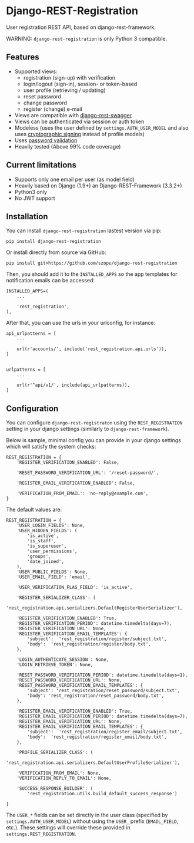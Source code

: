 # Django-REST-Registration

User registration REST API, based on django-rest-framework.

WARNING: `django-rest-registration` is only Python 3 compatible.


## Features

* Supported views:
    * registration (sign-up) with verification
    * login/logout (sign-in), session- or token-based
    * user profile (retrieving / updating)
    * reset password
    * change password
    * register (change) e-mail
* Views are compatible with [django-rest-swagger](https://github.com/marcgibbons/django-rest-swagger)
* Views can be authenticated via session or auth token
* Modeless (uses the user defined by `settings.AUTH_USER_MODEL` and also uses [cryptographic signing](https://docs.djangoproject.com/en/dev/topics/signing/) instead of profile models)
* Uses [password validation](https://docs.djangoproject.com/en/dev/topics/auth/passwords/#password-validation)
* Heavily tested (Above 99% code coverage)


## Current limitations

* Supports only one email per user (as model field)
* Heavily based on Django (1.9+) an Django-REST-Framework (3.3.2+)
* Python3 only
* No JWT support


## Installation

You can install `django-rest-registration` lastest version via pip:

    pip install django-rest-registration

Or install directly from source via GitHub:

    pip install git+https://github.com/szopu/django-rest-registration

Then, you should add it to the `INSTALLED_APPS` so the app templates
for notification emails can be accessed:

    INSTALLED_APPS=(
        ...

        'rest_registration',
    ),

After that, you can use the urls in your urlconfig, for instance:

    api_urlpatterns = [
        ...

        url(r'accounts/', include('rest_registration.api.urls')),
    ]


    urlpatterns = [
        ...

        url(r'^api/v1/', include(api_urlpatterns)),
    ]


## Configuration

You can configure `django-rest-registraton` using the `REST_REGISTRATION`
setting in your django settings (similarly to `django-rest-framework`).

Below is sample, minimal config you can provide in your django settings which will satisfy the system checks:

    REST_REGISTRATION = {
        'REGISTER_VERIFICATION_ENABLED': False,

        'RESET_PASSWORD_VERIFICATION_URL': '/reset-password/',

        'REGISTER_EMAIL_VERIFICATION_ENABLED': False,

        'VERIFICATION_FROM_EMAIL': 'no-reply@example.com',
    }


The default values are:

    REST_REGISTRATION = {
        'USER_LOGIN_FIELDS': None,
        'USER_HIDDEN_FIELDS': (
            'is_active',
            'is_staff',
            'is_superuser',
            'user_permissions',
            'groups',
            'date_joined',
        ),
        'USER_PUBLIC_FIELDS': None,
        'USER_EMAIL_FIELD': 'email',

        'USER_VERIFICATION_FLAG_FIELD': 'is_active',

        'REGISTER_SERIALIZER_CLASS': (
            'rest_registration.api.serializers.DefaultRegisterUserSerializer'),

        'REGISTER_VERIFICATION_ENABLED': True,
        'REGISTER_VERIFICATION_PERIOD': datetime.timedelta(days=7),
        'REGISTER_VERIFICATION_URL': None,
        'REGISTER_VERIFICATION_EMAIL_TEMPLATES': {
            'subject':  'rest_registration/register/subject.txt',
            'body':  'rest_registration/register/body.txt',
        },

        'LOGIN_AUTHENTICATE_SESSION': None,
        'LOGIN_RETRIEVE_TOKEN': None,

        'RESET_PASSWORD_VERIFICATION_PERIOD': datetime.timedelta(days=1),
        'RESET_PASSWORD_VERIFICATION_URL': None,
        'RESET_PASSWORD_VERIFICATION_EMAIL_TEMPLATES': {
            'subject': 'rest_registration/reset_password/subject.txt',
            'body': 'rest_registration/reset_password/body.txt',
        },

        'REGISTER_EMAIL_VERIFICATION_ENABLED': True,
        'REGISTER_EMAIL_VERIFICATION_PERIOD': datetime.timedelta(days=7),
        'REGISTER_EMAIL_VERIFICATION_URL': None,
        'REGISTER_EMAIL_VERIFICATION_EMAIL_TEMPLATES': {
            'subject':  'rest_registration/register_email/subject.txt',
            'body':  'rest_registration/register_email/body.txt',
        },

        'PROFILE_SERIALIZER_CLASS': (
            'rest_registration.api.serializers.DefaultUserProfileSerializer'),

        'VERIFICATION_FROM_EMAIL': None,
        'VERIFICATION_REPLY_TO_EMAIL': None,

        'SUCCESS_RESPONSE_BUILDER': (
            'rest_registration.utils.build_default_success_response')

    }

The `USER_*` fields can be set directly in the user class
(specified by `settings.AUTH_USER_MODEL`) without using
the `USER_` prefix (`EMAIL_FIELD`, etc.). These settings will override these
provided in `settings.REST_REGISTRATION`.

